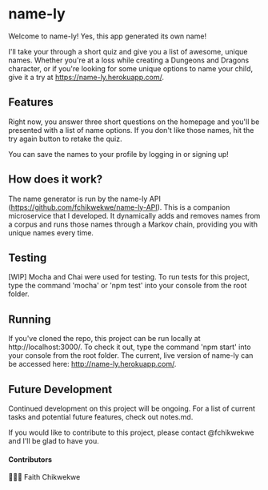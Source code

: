 # name-ly

Welcome to name-ly! Yes, this app generated its own name!

I'll take your through a short quiz and give you a list of awesome, unique names. Whether you're at a loss while creating a Dungeons and Dragons character, or if you're looking for some unique options to name your child, give it a try at https://name-ly.herokuapp.com/.

## Features
Right now, you answer three short questions on the homepage and you'll be presented with a list of name options. If you don't like those names, hit the try again button to retake the quiz.

You can save the names to your profile by logging in or signing up!

## How does it work?
The name generator is run by the name-ly API (https://github.com/fchikwekwe/name-ly-API). This is a companion microservice that I developed. It dynamically adds and removes names from a corpus and runs those names through a Markov chain, providing you with unique names every time.

## Testing
[WIP] Mocha and Chai were used for testing. To run tests for this project, type the command 'mocha' or 'npm test' into your console from the root folder.

## Running
If you've cloned the repo, this project can be run locally at http://localhost:3000/. To check it out, type the command 'npm start' into your console from the root folder. The current, live version of name-ly can be accessed here: http://name-ly.herokuapp.com/.

## Future Development
Continued development on this project will be ongoing. For a list of current tasks and potential future features, check out notes.md.

If you would like to contribute to this project, please contact @fchikwekwe and I'll be glad to have you.

#### Contributors
👩🏾‍💻 Faith Chikwekwe
